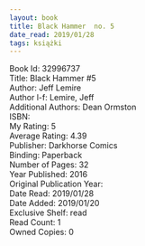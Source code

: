 ```yaml
---
layout: book
title: Black Hammer  no. 5
date_read: 2019/01/28
tags: książki
---
```


Book Id: 32996737<br />
Title: Black Hammer #5<br />
Author: Jeff Lemire<br />
Author l-f: Lemire, Jeff<br />
Additional Authors: Dean Ormston<br />
ISBN: <br />
My Rating: 5<br />
Average Rating: 4.39<br />
Publisher: Darkhorse Comics<br />
Binding: Paperback<br />
Number of Pages: 32<br />
Year Published: 2016<br />
Original Publication Year: <br />
Date Read: 2019/01/28<br />
Date Added: 2019/01/20<br />
Exclusive Shelf: read<br />
Read Count: 1<br />
Owned Copies: 0<br />


